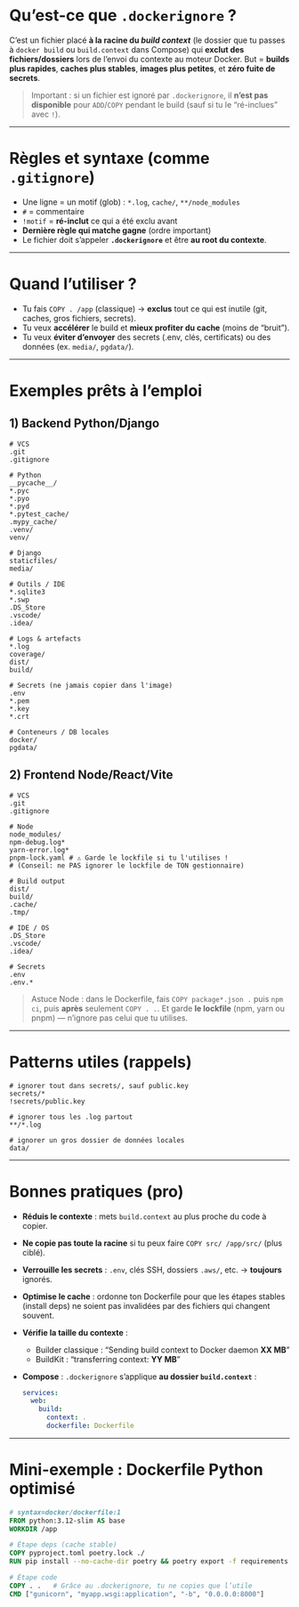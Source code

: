# Qu’est-ce que `.dockerignore` ?

C’est un fichier placé **à la racine du *build context*** (le dossier que tu passes à `docker build` ou `build.context` dans Compose) qui **exclut des fichiers/dossiers** lors de l’envoi du contexte au moteur Docker.
But = **builds plus rapides**, **caches plus stables**, **images plus petites**, et **zéro fuite de secrets**.

> Important : si un fichier est ignoré par `.dockerignore`, il **n’est pas disponible** pour `ADD`/`COPY` pendant le build (sauf si tu le “ré-inclues” avec `!`).

---

# Règles et syntaxe (comme `.gitignore`)

* Une ligne = un motif (glob) : `*.log`, `cache/`, `**/node_modules`
* `#` = commentaire
* `!motif` = **ré-inclut** ce qui a été exclu avant
* **Dernière règle qui matche gagne** (ordre important)
* Le fichier doit s’appeler **`.dockerignore`** et être **au root du contexte**.

---

# Quand l’utiliser ?

* Tu fais `COPY . /app` (classique) → **exclus** tout ce qui est inutile (git, caches, gros fichiers, secrets).
* Tu veux **accélérer** le build et **mieux profiter du cache** (moins de “bruit”).
* Tu veux **éviter d’envoyer** des secrets (.env, clés, certificats) ou des données (ex. `media/`, `pgdata/`).

---

# Exemples prêts à l’emploi

## 1) Backend Python/Django

```dockerignore
# VCS
.git
.gitignore

# Python
__pycache__/
*.pyc
*.pyo
*.pyd
*.pytest_cache/
.mypy_cache/
.venv/
venv/

# Django
staticfiles/
media/

# Outils / IDE
*.sqlite3
*.swp
.DS_Store
.vscode/
.idea/

# Logs & artefacts
*.log
coverage/
dist/
build/

# Secrets (ne jamais copier dans l'image)
.env
*.pem
*.key
*.crt

# Conteneurs / DB locales
docker/
pgdata/
```

## 2) Frontend Node/React/Vite

```dockerignore
# VCS
.git
.gitignore

# Node
node_modules/
npm-debug.log*
yarn-error.log*
pnpm-lock.yaml # ⚠️ Garde le lockfile si tu l'utilises !
# (Conseil: ne PAS ignorer le lockfile de TON gestionnaire)

# Build output
dist/
build/
.cache/
.tmp/

# IDE / OS
.DS_Store
.vscode/
.idea/

# Secrets
.env
.env.*
```

> Astuce Node : dans le Dockerfile, fais `COPY package*.json .` puis `npm ci`, puis **après** seulement `COPY . .`. Et garde **le lockfile** (npm, yarn ou pnpm) — n’ignore pas celui que tu utilises.

---

# Patterns utiles (rappels)

```dockerignore
# ignorer tout dans secrets/, sauf public.key
secrets/*
!secrets/public.key

# ignorer tous les .log partout
**/*.log

# ignorer un gros dossier de données locales
data/
```

---

# Bonnes pratiques (pro)

* **Réduis le contexte** : mets `build.context` au plus proche du code à copier.
* **Ne copie pas toute la racine** si tu peux faire `COPY src/ /app/src/` (plus ciblé).
* **Verrouille les secrets** : `.env`, clés SSH, dossiers `.aws/`, etc. → **toujours** ignorés.
* **Optimise le cache** : ordonne ton Dockerfile pour que les étapes stables (install deps) ne soient pas invalidées par des fichiers qui changent souvent.
* **Vérifie la taille du contexte** :

  * Builder classique : “Sending build context to Docker daemon **XX MB**”
  * BuildKit : “transferring context: **YY MB**”
* **Compose** : `.dockerignore` s’applique **au dossier `build.context`** :

  ```yaml
  services:
    web:
      build:
        context: .
        dockerfile: Dockerfile
  ```

---

# Mini-exemple : Dockerfile Python optimisé

```dockerfile
# syntax=docker/dockerfile:1
FROM python:3.12-slim AS base
WORKDIR /app

# Étape deps (cache stable)
COPY pyproject.toml poetry.lock ./
RUN pip install --no-cache-dir poetry && poetry export -f requirements.txt | pip install -r /dev/stdin

# Étape code
COPY . .   # Grâce au .dockerignore, tu ne copies que l’utile
CMD ["gunicorn", "myapp.wsgi:application", "-b", "0.0.0.0:8000"]
```


